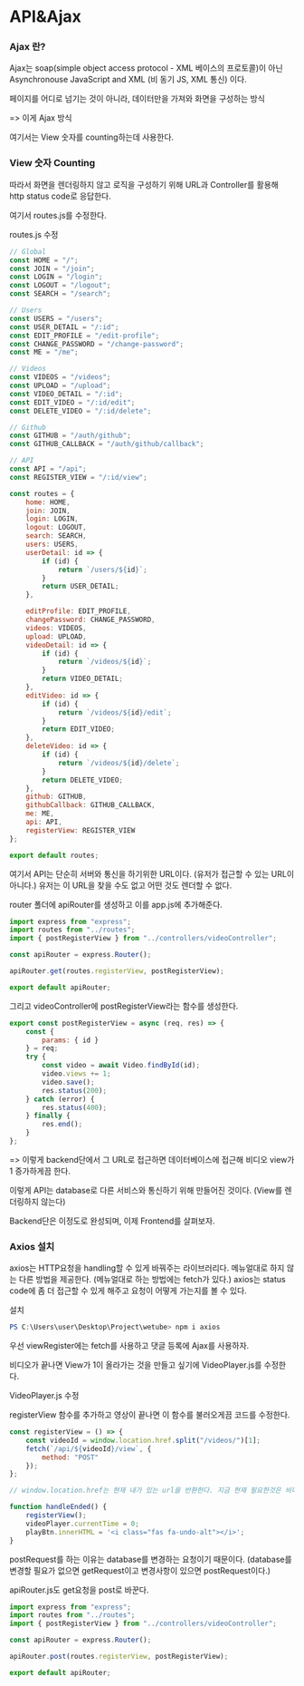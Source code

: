 # API&Ajax

### Ajax 란?

Ajax는 soap(simple object access protocol - XML 베이스의 프로토콜)이 아닌 Asynchronouse JavaScript and XML (비 동기 JS, XML 통신) 이다.

페이지를 어디로 넘기는 것이 아니라, 데이터만을 가져와 화면을 구성하는 방식

=> 이게 Ajax 방식

여기서는 View 숫자를 counting하는데 사용한다. 

### View 숫자 Counting

따라서 화면을 렌더링하지 않고 로직을 구성하기 위해 URL과 Controller를 활용해 http status code로 응답한다.

여기서 routes.js를 수정한다.

routes.js 수정

```javascript
// Global
const HOME = "/";
const JOIN = "/join";
const LOGIN = "/login";
const LOGOUT = "/logout";
const SEARCH = "/search";

// Users
const USERS = "/users";
const USER_DETAIL = "/:id";
const EDIT_PROFILE = "/edit-profile";
const CHANGE_PASSWORD = "/change-password";
const ME = "/me";

// Videos
const VIDEOS = "/videos";
const UPLOAD = "/upload";
const VIDEO_DETAIL = "/:id";
const EDIT_VIDEO = "/:id/edit";
const DELETE_VIDEO = "/:id/delete";

// Github
const GITHUB = "/auth/github";
const GITHUB_CALLBACK = "/auth/github/callback";

// API
const API = "/api";
const REGISTER_VIEW = "/:id/view";

const routes = {
    home: HOME,
    join: JOIN,
    login: LOGIN,
    logout: LOGOUT,
    search: SEARCH,
    users: USERS,
    userDetail: id => {
        if (id) {
            return `/users/${id}`;
        }
        return USER_DETAIL;
    },

    editProfile: EDIT_PROFILE,
    changePassword: CHANGE_PASSWORD,
    videos: VIDEOS,
    upload: UPLOAD,
    videoDetail: id => {
        if (id) {
            return `/videos/${id}`;
        }
        return VIDEO_DETAIL;
    },
    editVideo: id => {
        if (id) {
            return `/videos/${id}/edit`;
        }
        return EDIT_VIDEO;
    },
    deleteVideo: id => {
        if (id) {
            return `/videos/${id}/delete`;
        }
        return DELETE_VIDEO;
    },
    github: GITHUB,
    githubCallback: GITHUB_CALLBACK,
    me: ME,
    api: API,
    registerView: REGISTER_VIEW
};

export default routes;
```

여기서 API는 단순히 서버와 통신을 하기위한 URL이다. (유저가 접근할 수 있는 URL이 아니다.) 유저는 이 URL을 찾을 수도 없고 어떤 것도 렌더할 수 없다. 

router 폴더에 apiRouter를 생성하고 이를 app.js에 추가해준다.

```javascript
import express from "express";
import routes from "../routes";
import { postRegisterView } from "../controllers/videoController";

const apiRouter = express.Router();

apiRouter.get(routes.registerView, postRegisterView);

export default apiRouter;
```

그리고 videoController에 postRegisterView라는 함수를 생성한다.

```javascript
export const postRegisterView = async (req, res) => {
    const {
        params: { id }
    } = req;
    try {
        const video = await Video.findById(id);
        video.views += 1;
        video.save();
        res.status(200);
    } catch (error) {
        res.status(400);
    } finally {
        res.end();
    }
};
```

=> 이렇게 backend단에서 그 URL로 접근하면 데이터베이스에 접근해 비디오 view가 1 증가하게끔 한다.

이렇게 API는 database로 다른 서비스와 통신하기 위해 만들어진 것이다. (View를 렌더링하지 않는다)

Backend단은 이정도로 완성되며, 이제 Frontend를 살펴보자.

### Axios 설치

axios는 HTTP요청을 handling할 수 있게 바꿔주는 라이브러리다. 메뉴얼대로 하지 않는 다른 방법을 제공한다. (메뉴얼대로 하는 방법에는 fetch가 있다.) axios는 status code에 좀 더 접근할 수 있게 해주고 요청이 어떻게 가는지를 볼 수 있다.

설치

```powershell
PS C:\Users\user\Desktop\Project\wetube> npm i axios
```

우선 viewRegister에는 fetch를 사용하고 댓글 등록에 Ajax를 사용하자.

비디오가 끝나면 View가 1이 올라가는 것을 만들고 싶기에 VideoPlayer.js를 수정한다.

VideoPlayer.js 수정

registerView 함수를 추가하고 영상이 끝나면 이 함수를 불러오게끔 코드를 수정한다.

```javascript
const registerView = () => {
    const videoId = window.location.href.split("/videos/")[1];
    fetch(`/api/${videoId}/view`, {
        method: "POST"
    });
};

// window.location.href는 현재 내가 있는 url을 반환한다. 지금 현재 필요한것은 비디오 id이므로 split함수를 이용해 string을 분할하고 내가 필요한 id 부분만 배열 index로 접근해 가지고 온다.

function handleEnded() {
    registerView();
    videoPlayer.currentTime = 0;
    playBtn.innerHTML = '<i class="fas fa-undo-alt"></i>';
}
```

postRequest를 하는 이유는 database를 변경하는 요청이기 때문이다. (database를 변경할 필요가 없으면 getRequest이고 변경사항이 있으면 postRequest이다.)

apiRouter.js도 get요청을 post로 바꾼다.

```javascript
import express from "express";
import routes from "../routes";
import { postRegisterView } from "../controllers/videoController";

const apiRouter = express.Router();

apiRouter.post(routes.registerView, postRegisterView);

export default apiRouter;
```

